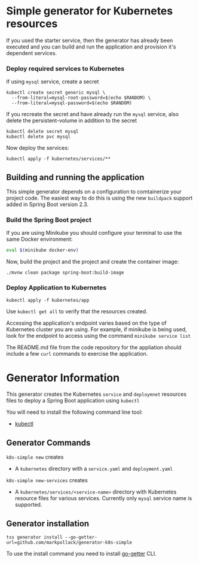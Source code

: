 # Simple generator for Kubernetes resources

If you used the starter service, then the generator has already been executed and you can build and run the application and provision it's dependent services.


### Deploy required services to Kubernetes

If using `mysql` service, create a secret

```
kubectl create secret generic mysql \
  --from-literal=mysql-root-password=$(echo $RANDOM) \
  --from-literal=mysql-password=$(echo $RANDOM)
```

If you recreate the secret and have already run the `mysql` service, also delete the persistent-volume in addition to the secret

```
kubectl delete secret mysql
kubectl delete pvc mysql
```

Now deploy the services:

```
kubectl apply -f kubernetes/services/**
```

## Building and running the application

This simple generator depends on a configuration to comtainerize your project code. The easiest way to do this is using the new `buildpack` support added in Spring Boot version 2.3.

### Build the Spring Boot project

If you are using Minikube you should configure your terminal to use the same Docker environment:

```bash
eval $(minikube docker-env)
```

Now, build the project and the project and create the container image:

```
./mvnw clean package spring-boot:build-image
```

### Deploy Application to Kubernetes

```
kubectl apply -f kubernetes/app
```

Use `kubectl get all` to verify that the resources created.

Accessing the application's endpoint varies based on the type of Kubernetes cluster you are using.  For example, if minikube is being used, look for the endpoint to access using the command `minikube service list`

The README.md file from the code repository for the appliation should include a few `curl` commands to exercise the application.



# Generator Information

This generator creates the Kubernetes `service` and `deploymnet` resources files to deploy a Spring Boot application using `kubectl`

You will need to install the following command line tool:

* [kubectl](https://kubernetes.io/docs/tasks/tools/install-kubectl/)


## Generator Commands

`k8s-simple new` creates

* A `kubernetes` directory with a `service.yaml` and `deployment.yaml`

`k8s-simple new-services` creates

* A `kubernetes/services/<service-name>` directory with Kubernetes resource files for various services.  Currently only `mysql` service name is supported.


## Generator installation

```
tss generator install --go-getter-url=github.com/markpollack/generator-k8s-simple
```

To use the install command you need to install [go-getter](https://github.com/hashicorp/go-getter#installation-and-usage) CLI.
